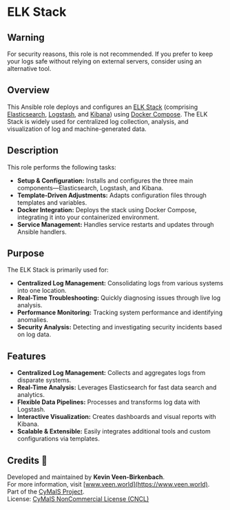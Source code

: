 # ELK Stack

## Warning
For security reasons, this role is not recommended. If you prefer to keep your logs safe without relying on external servers, consider using an alternative tool.

## Overview
This Ansible role deploys and configures an [ELK Stack](https://en.wikipedia.org/wiki/Elastic_stack) (comprising [Elasticsearch](https://en.wikipedia.org/wiki/Elasticsearch), [Logstash](https://en.wikipedia.org/wiki/Elastic_stack), and [Kibana](https://en.wikipedia.org/wiki/Kibana)) using [Docker Compose](https://en.wikipedia.org/wiki/Docker_Compose). The ELK Stack is widely used for centralized log collection, analysis, and visualization of log and machine-generated data.

## Description
This role performs the following tasks:
- **Setup & Configuration:** Installs and configures the three main components—Elasticsearch, Logstash, and Kibana.
- **Template-Driven Adjustments:** Adapts configuration files through templates and variables.
- **Docker Integration:** Deploys the stack using Docker Compose, integrating it into your containerized environment.
- **Service Management:** Handles service restarts and updates through Ansible handlers.

## Purpose
The ELK Stack is primarily used for:
- **Centralized Log Management:** Consolidating logs from various systems into one location.
- **Real-Time Troubleshooting:** Quickly diagnosing issues through live log analysis.
- **Performance Monitoring:** Tracking system performance and identifying anomalies.
- **Security Analysis:** Detecting and investigating security incidents based on log data.

## Features
- **Centralized Log Management:** Collects and aggregates logs from disparate systems.
- **Real-Time Analysis:** Leverages Elasticsearch for fast data search and analytics.
- **Flexible Data Pipelines:** Processes and transforms log data with Logstash.
- **Interactive Visualization:** Creates dashboards and visual reports with Kibana.
- **Scalable & Extensible:** Easily integrates additional tools and custom configurations via templates.

## Credits 📝
Developed and maintained by **Kevin Veen-Birkenbach**.  
For more information, visit [www.veen.world](https://www.veen.world).  
Part of the [CyMaIS Project](https://github.com/kevinveenbirkenbach/cymais).  
License: [CyMaIS NonCommercial License (CNCL)](https://s.veen.world/cncl)